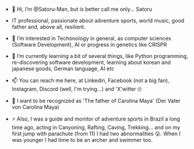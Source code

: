 - 👋 Hi, I’m @Satoru-Man, but is better call me only... Satoru
- IT professional, passionate about adventure sports, world music, good father and, above all, resilient.

- 👀 I’m interested in Techonology in general, as computer sciences (Software Development), AI or progress in genetics like CRISPR

- 🌱 I’m currently learning a bit of several things, like Python programming, re-discovering software development, learning about korean and japanese goods, German language, AI etc
<!--- - 💞️ I’m looking to collaborate on --->
- 📫 You can reach me here, at Linkedin, Facebook (not a big fan), Instagram, Discord (well, I'm trying...) and 'X'witter 🙄

- 🙂 I want to be recognized as 'The father of Carolina Maya' (Der Vater von Carolina Maya)

- ⚡ Also, I was a guide and monitor of adventure sports in Brazil a long time ago, acting in Canyoning, Rafting, Caving, Trekking... and on my first jump with parachute (from 11) I had two abnormalities 😮. 
When I was younger I had time to be an archer and swimmer too.
<!---
Satoru-Man/Satoru-Man is a ✨ special ✨ repository because its `README.md` (this file) appears on your GitHub profile.
You can click the Preview link to take a look at your changes.
--->
